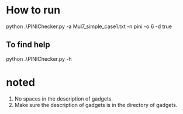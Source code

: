 # How to run
python .\PINIChecker.py -a Mul7_simple_case1.txt -n pini -o 6 -d true 
## To find help
python .\PINIChecker.py -h
# noted
1. No spaces in the description of gadgets.
2. Make sure the description of gadgets is in the directory of gadgets.